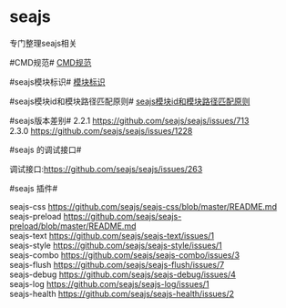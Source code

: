 seajs
=====

专门整理seajs相关

#CMD规范#
[CMD规范](https://github.com/seajs/seajs/issues/242)

#seajs模块标识#
[模块标识](https://github.com/seajs/seajs/issues/258)

#seajs模块id和模块路径匹配原则#
[seajs模块id和模块路径匹配原则](https://github.com/seajs/seajs/issues/930)

#seajs版本差别#
2.2.1	https://github.com/seajs/seajs/issues/713	
2.3.0	https://github.com/seajs/seajs/issues/1228	

#seajs 的调试接口#

调试接口:https://github.com/seajs/seajs/issues/263	

#seajs 插件#

seajs-css         https://github.com/seajs/seajs-css/blob/master/README.md  
seajs-preload     https://github.com/seajs/seajs-preload/blob/master/README.md  
seajs-text        https://github.com/seajs/seajs-text/issues/1  
seajs-style       https://github.com/seajs/seajs-style/issues/1         	
seajs-combo       https://github.com/seajs/seajs-combo/issues/3				
seajs-flush       https://github.com/seajs/seajs-flush/issues/7				
seajs-debug       https://github.com/seajs/seajs-debug/issues/4				
seajs-log         https://github.com/seajs/seajs-log/issues/1				
seajs-health      https://github.com/seajs/seajs-health/issues/2  			




